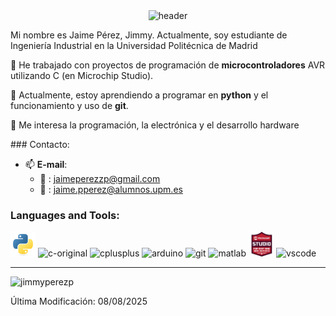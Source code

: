 <!-- HEADER -->
<div align="center" width="200">
  <img src="https://capsule-render.vercel.app/api?color=0:1408d0,50:0860d0,100:08c4d0&height=250&section=header&text=Hola!!%20Soy%20Jimmy&fontSize=30&type=waving&fontColor=fefefe&&animation=fadeIn"
  alt="header"/>
</div>

<div align="left" width="100">
<p>
Mi nombre es Jaime Pérez, Jimmy. Actualmente, soy estudiante de Ingeniería Industrial en la Universidad Politécnica de Madrid

🔭 He trabajado con proyectos de programación de **microcontroladores** AVR utilizando C (en Microchip Studio).

🌱 Actualmente, estoy aprendiendo a programar en **python** y el funcionamiento y uso de **git**.

🌟 Me interesa la programación, la electrónica y el desarrollo hardware
<p/>
<p>
### Contacto:

- 📫 **E-mail**:
  - 📨 : jaimeperezzp@gmail.com
  - 🏫 : jaime.pperez@alumnos.upm.es

<p/>
<p>
<h3 align="left">Languages and Tools:</h3>

<p align="left"> 


  <img src="https://raw.githubusercontent.com/devicons/devicon/master/icons/python/python-original.svg" alt="python" width="40" height="40"/> 
  <img src="https://github.com/MarikIshtar007/MarikIshtar007/blob/master/images/c-original.svg" alt="c-original" width="40" height="40"/> 
  <img src="https://github.com/MarikIshtar007/MarikIshtar007/blob/master/images/cpp.svg" alt="cplusplus" width="40" height="40"/> 
  <img src="https://cdn.worldvectorlogo.com/logos/arduino-1.svg" alt="arduino" width="40" height="40"/> 
  <img src="https://www.vectorlogo.zone/logos/git-scm/git-scm-icon.svg" alt="git" width="40" height="40"/> 
  <img src="https://upload.wikimedia.org/wikipedia/commons/2/21/Matlab_Logo.png" alt="matlab" width="40" height="40"/>
  <img src="https://github.com/jimmyperezp/Trabajo-Micros-Parte-2/blob/main/MStudio_logo.png" alt="microchip" width ="40" height="40"/>
  <img src="https://cdn.jsdelivr.net/gh/devicons/devicon@latest/icons/vscode/vscode-original-wordmark.svg" alt="vscode" width ="40" height="40"/>
<p/>



<div/>

----
<p align="left"> <img src="https://komarev.com/ghpvc/?username=jimmyperezp&label=Profile%20views&color=0e75b6&style=flat" alt="jimmyperezp" /> </p>
Última Modificación: 08/08/2025

  
  <!--
**jimmyperezp/jimmyperezp** is a ✨ _special_ ✨ repository because its `README.md` (this file) appears on your GitHub profile.

  
Here are some ideas to get you started:

- 🔭 I’m currently working on ...
- 🌱 I’m currently learning ...
- 👯 I’m looking to collaborate on ...
- 🤔 I’m looking for help with ...
- 💬 Ask me about ...
- 📫 How to reach me: ...
- 😄 Pronouns: ...
- ⚡ Fun fact: ...
-->
